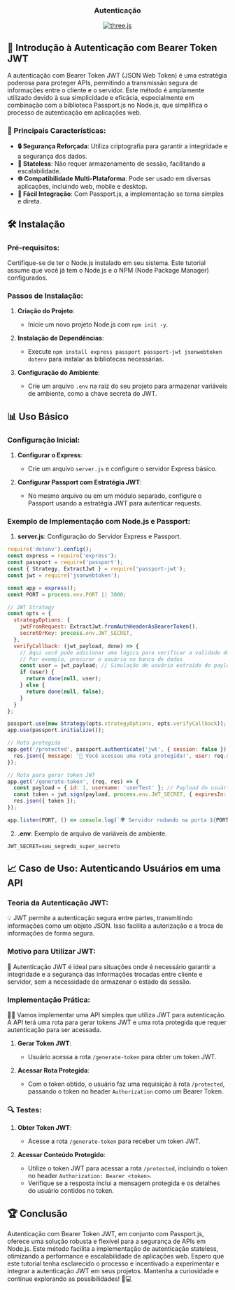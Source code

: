 <div align="center">
  <h3 align="center">Autenticação</h3>
  <div>
  <a href="https://bgcp.com.br/article/249990de-6e9e-491e-acfd-e92faf2bef1e">
  <img src="https://img.shields.io/badge/Download PDF (ENGLISH)-black?style=for-the-badge&logoColor=white&color=000000" alt="three.js" />
  </a>
  </div>
</div>

## 🚀 Introdução à Autenticação com Bearer Token JWT

A autenticação com Bearer Token JWT (JSON Web Token) é uma estratégia poderosa para proteger APIs, permitindo a transmissão segura de informações entre o cliente e o servidor. Este método é amplamente utilizado devido à sua simplicidade e eficácia, especialmente em combinação com a biblioteca Passport.js no Node.js, que simplifica o processo de autenticação em aplicações web.

### 🌟 Principais Características:

- **🔒 Segurança Reforçada**: Utiliza criptografia para garantir a integridade e a segurança dos dados.
- **🔄 Stateless**: Não requer armazenamento de sessão, facilitando a escalabilidade.
- **🌐 Compatibilidade Multi-Plataforma**: Pode ser usado em diversas aplicações, incluindo web, mobile e desktop.
- **🔧 Fácil Integração**: Com Passport.js, a implementação se torna simples e direta.

## 🛠️ Instalação

### Pré-requisitos:

Certifique-se de ter o Node.js instalado em seu sistema. Este tutorial assume que você já tem o Node.js e o NPM (Node Package Manager) configurados.

### Passos de Instalação:

1. **Criação do Projeto**:
    - Inicie um novo projeto Node.js com `npm init -y`.

2. **Instalação de Dependências**:
    - Execute `npm install express passport passport-jwt jsonwebtoken dotenv` para instalar as bibliotecas necessárias.

3. **Configuração do Ambiente**:
    - Crie um arquivo `.env` na raiz do seu projeto para armazenar variáveis de ambiente, como a chave secreta do JWT.

## 📊 Uso Básico

### Configuração Inicial:

1. **Configurar o Express**:
    - Crie um arquivo `server.js` e configure o servidor Express básico.

2. **Configurar Passport com Estratégia JWT**:
    - No mesmo arquivo ou em um módulo separado, configure o Passport usando a estratégia JWT para autenticar requests.

### Exemplo de Implementação com Node.js e Passport:

1. **server.js**: Configuração do Servidor Express e Passport.

```javascript
require('dotenv').config();
const express = require('express');
const passport = require('passport');
const { Strategy, ExtractJwt } = require('passport-jwt');
const jwt = require('jsonwebtoken');

const app = express();
const PORT = process.env.PORT || 3000;

// JWT Strategy
const opts = {
  strategyOptions: {
    jwtFromRequest: ExtractJwt.fromAuthHeaderAsBearerToken(),
    secretOrKey: process.env.JWT_SECRET,
  },
  verifyCallback: (jwt_payload, done) => {
    // Aqui você pode adicionar uma lógica para verificar a validade do payload do JWT
    // Por exemplo, procurar o usuário no banco de dados
    const user = jwt_payload; // Simulação de usuário extraído do payload
    if (user) {
      return done(null, user);
    } else {
      return done(null, false);
    }
  }
};

passport.use(new Strategy(opts.strategyOptions, opts.verifyCallback));
app.use(passport.initialize());

// Rota protegida
app.get('/protected', passport.authenticate('jwt', { session: false }), (req, res) => {
  res.json({ message: '🔐 Você acessou uma rota protegida!', user: req.user });
});

// Rota para gerar token JWT
app.get('/generate-token', (req, res) => {
  const payload = { id: 1, username: 'userTest' }; // Payload do usuário
  const token = jwt.sign(payload, process.env.JWT_SECRET, { expiresIn: '1h' });
  res.json({ token });
});

app.listen(PORT, () => console.log(`🌍 Servidor rodando na porta ${PORT}`));
```

2. **.env**: Exemplo de arquivo de variáveis de ambiente.

```
JWT_SECRET=seu_segredo_super_secreto
```

## 📈 Caso de Uso: Autenticando Usuários em uma API

### Teoria da Autenticação JWT:

💡 JWT permite a autenticação segura entre partes, transmitindo informações como um objeto JSON. Isso facilita a autorização e a troca de informações de forma segura.

### Motivo para Utilizar JWT:

🚀 Autenticação JWT é ideal para situações onde é necessário garantir a integridade e a segurança das informações trocadas entre cliente e servidor, sem a necessidade de armazenar o estado da sessão.

### Implementação Prática:

👨‍💻 Vamos implementar uma API simples que utiliza JWT para autenticação. A API terá uma rota para gerar tokens JWT e uma rota protegida que requer autenticação para ser acessada.

1. **Gerar Token JWT**:
    - Usuário acessa a rota `/generate-token` para obter um token JWT.

2. **Acessar Rota Protegida**:
    - Com o token obtido, o usuário faz uma requisição à rota `/protected`, passando o token no header `Authorization` como um Bearer Token.

### 🔍 Testes:

1. **Obter Token JWT**:
    - Acesse a rota `/generate-token` para receber um token JWT.

2. **Acessar Conteúdo Protegido**:
    - Utilize o token JWT para acessar a rota `/protected`, incluindo o token no header `Authorization: Bearer <token>`.
    - Verifique se a resposta inclui a mensagem protegida e os detalhes do usuário contidos no token.

## 🏆 Conclusão

Autenticação com Bearer Token JWT, em conjunto com Passport.js, oferece uma solução robusta e flexível para a segurança de APIs em Node.js. Este método facilita a implementação de autenticação stateless, otimizando a performance e escalabilidade de aplicações web. Espero que este tutorial tenha esclarecido o processo e incentivado a experimentar e integrar a autenticação JWT em seus projetos. Mantenha a curiosidade e continue explorando as possibilidades! 🚀💻